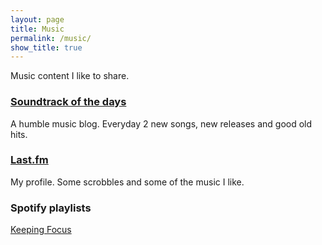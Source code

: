 ```yaml
---
layout: page
title: Music
permalink: /music/
show_title: true
---
```


Music content I like to share.

### [Soundtrack of the days](http://soundtrackofthedays.tumblr.com)

A humble music blog. Everyday 2 new songs, new releases and good old hits.

### [Last.fm](http://lastfm.fpira.com)

My profile. Some scrobbles and some of the music I like.

### Spotify playlists

[Keeping Focus](https://open.spotify.com/user/1166780596/playlist/5RBWfKjM7l9CQbrGHg7c1A)

